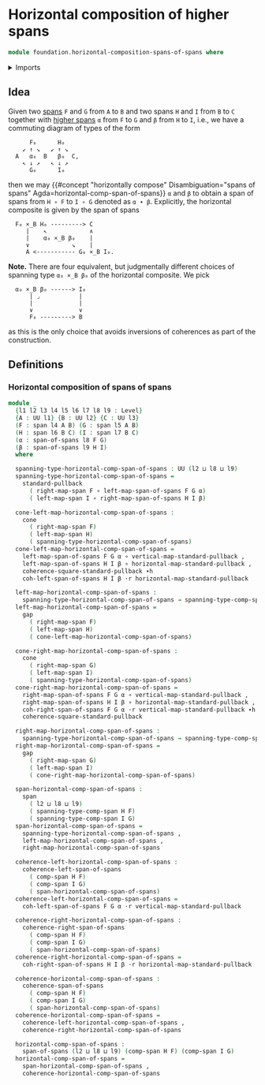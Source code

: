 # Horizontal composition of higher spans

```agda
module foundation.horizontal-composition-spans-of-spans where
```

<details><summary>Imports</summary>

```agda
open import foundation.commuting-triangles-of-maps
open import foundation.composition-spans
open import foundation.cones-over-cospan-diagrams
open import foundation.dependent-pair-types
open import foundation.equivalences
open import foundation.equivalences-arrows
open import foundation.equivalences-spans
open import foundation.homotopies
open import foundation.identity-types
open import foundation.morphisms-arrows
open import foundation.morphisms-spans
open import foundation.pullbacks
open import foundation.spans
open import foundation.spans-of-spans
open import foundation.standard-pullbacks
open import foundation.type-arithmetic-standard-pullbacks
open import foundation.universe-levels
open import foundation.whiskering-homotopies-composition

open import foundation-core.function-types
```

</details>

## Idea

Given two [spans](foundation.spans.md) `F` and `G` from `A` to `B` and two spans
`H` and `I` from `B` to `C` together with
[higher spans](foundation.spans-of-spans.md) `α` from `F` to `G` and `β` from
`H` to `I`, i.e., we have a commuting diagram of types of the form

```text
      F₀      H₀
    ↙ ↑ ↘   ↙ ↑ ↘
  A   α₀  B   β₀  C,
    ↖ ↓ ↗   ↖ ↓ ↗
      G₀      I₀
```

then we may
{{#concept "horizontally compose" Disambiguation="spans of spans" Agda=horizontal-comp-span-of-spans}}
`α` and `β` to obtain a span of spans from `H ∘ F` to `I ∘ G` denoted as
`α ∙ β`. Explicitly, the horizontal composite is given by the span of spans

```text
  F₀ ×_B H₀ ---------> C
     |    ↖            ∧
     |    α₀ ×_B β₀    |
     ∨            ↘    |
     A <----------- G₀ ×_B I₀.
```

**Note.** There are four equivalent, but judgmentally different choices of
spanning type `α₀ ×_B β₀` of the horizontal composite. We pick

```text
  α₀ ×_B β₀ ------> I₀
      | ⌟           |
      |             |
      ∨             ∨
      F₀ ---------> B
```

as this is the only choice that avoids inversions of coherences as part of the
construction.

## Definitions

### Horizontal composition of spans of spans

```agda
module _
  {l1 l2 l3 l4 l5 l6 l7 l8 l9 : Level}
  {A : UU l1} {B : UU l2} {C : UU l3}
  (F : span l4 A B) (G : span l5 A B)
  (H : span l6 B C) (I : span l7 B C)
  (α : span-of-spans l8 F G)
  (β : span-of-spans l9 H I)
  where

  spanning-type-horizontal-comp-span-of-spans : UU (l2 ⊔ l8 ⊔ l9)
  spanning-type-horizontal-comp-span-of-spans =
    standard-pullback
      ( right-map-span F ∘ left-map-span-of-spans F G α)
      ( left-map-span I ∘ right-map-span-of-spans H I β)

  cone-left-map-horizontal-comp-span-of-spans :
    cone
      ( right-map-span F)
      ( left-map-span H)
      ( spanning-type-horizontal-comp-span-of-spans)
  cone-left-map-horizontal-comp-span-of-spans =
    left-map-span-of-spans F G α ∘ vertical-map-standard-pullback ,
    left-map-span-of-spans H I β ∘ horizontal-map-standard-pullback ,
    coherence-square-standard-pullback ∙h
    coh-left-span-of-spans H I β ·r horizontal-map-standard-pullback

  left-map-horizontal-comp-span-of-spans :
    spanning-type-horizontal-comp-span-of-spans → spanning-type-comp-span H F
  left-map-horizontal-comp-span-of-spans =
    gap
      ( right-map-span F)
      ( left-map-span H)
      ( cone-left-map-horizontal-comp-span-of-spans)

  cone-right-map-horizontal-comp-span-of-spans :
    cone
      ( right-map-span G)
      ( left-map-span I)
      ( spanning-type-horizontal-comp-span-of-spans)
  cone-right-map-horizontal-comp-span-of-spans =
    right-map-span-of-spans F G α ∘ vertical-map-standard-pullback ,
    right-map-span-of-spans H I β ∘ horizontal-map-standard-pullback ,
    coh-right-span-of-spans F G α ·r vertical-map-standard-pullback ∙h
    coherence-square-standard-pullback

  right-map-horizontal-comp-span-of-spans :
    spanning-type-horizontal-comp-span-of-spans → spanning-type-comp-span I G
  right-map-horizontal-comp-span-of-spans =
    gap
      ( right-map-span G)
      ( left-map-span I)
      ( cone-right-map-horizontal-comp-span-of-spans)

  span-horizontal-comp-span-of-spans :
    span
      ( l2 ⊔ l8 ⊔ l9)
      ( spanning-type-comp-span H F)
      ( spanning-type-comp-span I G)
  span-horizontal-comp-span-of-spans =
    spanning-type-horizontal-comp-span-of-spans ,
    left-map-horizontal-comp-span-of-spans ,
    right-map-horizontal-comp-span-of-spans

  coherence-left-horizontal-comp-span-of-spans :
    coherence-left-span-of-spans
      ( comp-span H F)
      ( comp-span I G)
      ( span-horizontal-comp-span-of-spans)
  coherence-left-horizontal-comp-span-of-spans =
    coh-left-span-of-spans F G α ·r vertical-map-standard-pullback

  coherence-right-horizontal-comp-span-of-spans :
    coherence-right-span-of-spans
      ( comp-span H F)
      ( comp-span I G)
      ( span-horizontal-comp-span-of-spans)
  coherence-right-horizontal-comp-span-of-spans =
    coh-right-span-of-spans H I β ·r horizontal-map-standard-pullback

  coherence-horizontal-comp-span-of-spans :
    coherence-span-of-spans
      ( comp-span H F)
      ( comp-span I G)
      ( span-horizontal-comp-span-of-spans)
  coherence-horizontal-comp-span-of-spans =
    coherence-left-horizontal-comp-span-of-spans ,
    coherence-right-horizontal-comp-span-of-spans

  horizontal-comp-span-of-spans :
    span-of-spans (l2 ⊔ l8 ⊔ l9) (comp-span H F) (comp-span I G)
  horizontal-comp-span-of-spans =
    span-horizontal-comp-span-of-spans ,
    coherence-horizontal-comp-span-of-spans
```
